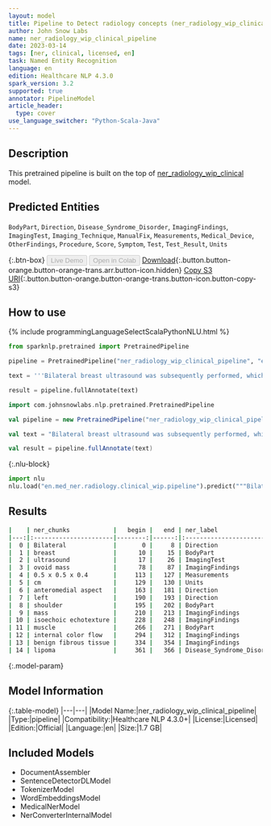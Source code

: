 ```yaml
---
layout: model
title: Pipeline to Detect radiology concepts (ner_radiology_wip_clinical)
author: John Snow Labs
name: ner_radiology_wip_clinical_pipeline
date: 2023-03-14
tags: [ner, clinical, licensed, en]
task: Named Entity Recognition
language: en
edition: Healthcare NLP 4.3.0
spark_version: 3.2
supported: true
annotator: PipelineModel
article_header:
  type: cover
use_language_switcher: "Python-Scala-Java"
---
```


## Description

This pretrained pipeline is built on the top of [ner_radiology_wip_clinical](https://nlp.johnsnowlabs.com/2021/04/01/ner_radiology_wip_clinical_en.html) model.

## Predicted Entities

`BodyPart`, `Direction`, `Disease_Syndrome_Disorder`, `ImagingFindings`, `ImagingTest`, `Imaging_Technique`, `ManualFix`, `Measurements`, `Medical_Device`, `OtherFindings`, `Procedure`, `Score`, `Symptom`, `Test`, `Test_Result`, `Units`


{:.btn-box}
<button class="button button-orange" disabled>Live Demo</button>
<button class="button button-orange" disabled>Open in Colab</button>
[Download](https://s3.amazonaws.com/auxdata.johnsnowlabs.com/clinical/models/ner_radiology_wip_clinical_pipeline_en_4.3.0_3.2_1678801944623.zip){:.button.button-orange.button-orange-trans.arr.button-icon.hidden}
[Copy S3 URI](s3://auxdata.johnsnowlabs.com/clinical/models/ner_radiology_wip_clinical_pipeline_en_4.3.0_3.2_1678801944623.zip){:.button.button-orange.button-orange-trans.button-icon.button-copy-s3}

## How to use



<div class="tabs-box" markdown="1">
{% include programmingLanguageSelectScalaPythonNLU.html %}

```python
from sparknlp.pretrained import PretrainedPipeline

pipeline = PretrainedPipeline("ner_radiology_wip_clinical_pipeline", "en", "clinical/models")

text = '''Bilateral breast ultrasound was subsequently performed, which demonstrated an ovoid mass measuring approximately 0.5 x 0.5 x 0.4 cm in diameter located within the anteromedial aspect of the left shoulder. This mass demonstrates isoechoic echotexture to the adjacent muscle, with no evidence of internal color flow. This may represent benign fibrous tissue or a lipoma.'''

result = pipeline.fullAnnotate(text)
```
```scala
import com.johnsnowlabs.nlp.pretrained.PretrainedPipeline

val pipeline = new PretrainedPipeline("ner_radiology_wip_clinical_pipeline", "en", "clinical/models")

val text = "Bilateral breast ultrasound was subsequently performed, which demonstrated an ovoid mass measuring approximately 0.5 x 0.5 x 0.4 cm in diameter located within the anteromedial aspect of the left shoulder. This mass demonstrates isoechoic echotexture to the adjacent muscle, with no evidence of internal color flow. This may represent benign fibrous tissue or a lipoma."

val result = pipeline.fullAnnotate(text)
```


{:.nlu-block}
```python
import nlu
nlu.load("en.med_ner.radiology.clinical_wip.pipeline").predict("""Bilateral breast ultrasound was subsequently performed, which demonstrated an ovoid mass measuring approximately 0.5 x 0.5 x 0.4 cm in diameter located within the anteromedial aspect of the left shoulder. This mass demonstrates isoechoic echotexture to the adjacent muscle, with no evidence of internal color flow. This may represent benign fibrous tissue or a lipoma.""")
```

</div>

## Results

```bash
|    | ner_chunks            |   begin |   end | ner_label                 |   confidence |
|---:|:----------------------|--------:|------:|:--------------------------|-------------:|
|  0 | Bilateral             |       0 |     8 | Direction                 |     0.9828   |
|  1 | breast                |      10 |    15 | BodyPart                  |     0.8169   |
|  2 | ultrasound            |      17 |    26 | ImagingTest               |     0.6216   |
|  3 | ovoid mass            |      78 |    87 | ImagingFindings           |     0.6917   |
|  4 | 0.5 x 0.5 x 0.4       |     113 |   127 | Measurements              |     0.91524  |
|  5 | cm                    |     129 |   130 | Units                     |     0.9987   |
|  6 | anteromedial aspect   |     163 |   181 | Direction                 |     0.8241   |
|  7 | left                  |     190 |   193 | Direction                 |     0.4667   |
|  8 | shoulder              |     195 |   202 | BodyPart                  |     0.6349   |
|  9 | mass                  |     210 |   213 | ImagingFindings           |     0.9611   |
| 10 | isoechoic echotexture |     228 |   248 | ImagingFindings           |     0.6851   |
| 11 | muscle                |     266 |   271 | BodyPart                  |     0.7805   |
| 12 | internal color flow   |     294 |   312 | ImagingFindings           |     0.5153   |
| 13 | benign fibrous tissue |     334 |   354 | ImagingFindings           |     0.394867 |
| 14 | lipoma                |     361 |   366 | Disease_Syndrome_Disorder |     0.9142   |
```

{:.model-param}
## Model Information

{:.table-model}
|---|---|
|Model Name:|ner_radiology_wip_clinical_pipeline|
|Type:|pipeline|
|Compatibility:|Healthcare NLP 4.3.0+|
|License:|Licensed|
|Edition:|Official|
|Language:|en|
|Size:|1.7 GB|

## Included Models

- DocumentAssembler
- SentenceDetectorDLModel
- TokenizerModel
- WordEmbeddingsModel
- MedicalNerModel
- NerConverterInternalModel